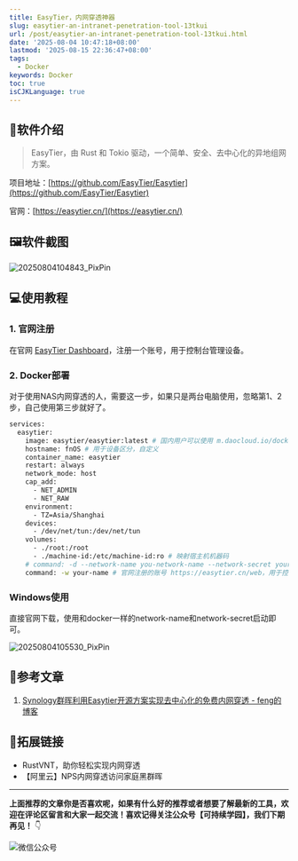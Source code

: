 ```yaml
---
title: EasyTier，内网穿透神器
slug: easytier-an-intranet-penetration-tool-13tkui
url: /post/easytier-an-intranet-penetration-tool-13tkui.html
date: '2025-08-04 10:47:18+08:00'
lastmod: '2025-08-15 22:36:47+08:00'
tags:
  - Docker
keywords: Docker
toc: true
isCJKLanguage: true
---
```






## 📢软件介绍

> EasyTier，由 Rust 和 Tokio 驱动，一个简单、安全、去中心化的异地组网方案。

项目地址：[https://github.com/EasyTier/Easytier](https://github.com/EasyTier/Easytier)

官网：[https://easytier.cn/](https://easytier.cn/)​

## 🖼软件截图

![20250804104843_PixPin](https://img.sdgarden.top/blog/2025/08/20250804104843_PixPin-20250804104847-ydz5nc5.webp)​

## 💻使用教程

### 1. 官网注册

在官网 [EasyTier Dashboard](https://easytier.cn/web#/auth)，注册一个账号，用于控制台管理设备。

### 2. Docker部署

对于使用NAS内网穿透的人，需要这一步，如果只是两台电脑使用，忽略第1、2步，自己使用第三步就好了。

```bash
services:
  easytier:
    image: easytier/easytier:latest # 国内用户可以使用 m.daocloud.io/docker.io/easytier/easytier:latest
    hostname: fnOS # 用于设备区分，自定义
    container_name: easytier
    restart: always
    network_mode: host
    cap_add:
      - NET_ADMIN
      - NET_RAW
    environment:
      - TZ=Asia/Shanghai
    devices:
      - /dev/net/tun:/dev/net/tun
    volumes:
      - ./root:/root
      - ./machine-id:/etc/machine-id:ro # 映射宿主机机器码
    # command: -d --network-name you-network-name --network-secret your-sercet -p tcp://public.easytier.cn:11010 -n 192.168.3.0/24
    command: -w your-name # 官网注册的账号 https://easytier.cn/web，用于控制台管理设备

```

### Windows使用

直接官网下载，使用和docker一样的network-name和network-secret启动即可。

![20250804105530_PixPin](https://img.sdgarden.top/blog/2025/08/20250804105530_PixPin.webp)

## 📒参考文章

1. [Synology群晖利用Easytier开源方案实现去中心化的免费内网穿透 - feng的博客](https://blog.swihp.cn/?id=1424)

## 🔗拓展链接

- RustVNT，助你轻松实现内网穿透
- 【阿里云】NPS内网穿透访问家庭黑群晖

---

**上面推荐的文章你是否喜欢呢，如果有什么好的推荐或者想要了解最新的工具，欢迎在评论区留言和大家一起交流！喜欢记得关注公众号【可持续学园】，我们下期再见！**    👇

![微信公众号](https://img.sdgarden.top/blog/2025/08/微信公众号-20250813124220-913xdfk.webp)

‍
